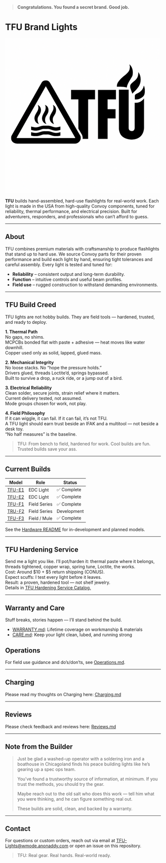 > **Congratulations. You found a secret brand. Good job.**

# TFU Brand Lights

![TFU Logo](TFU-LOGO.png)

**TFU** builds hand-assembled, hard-use flashlights for real-world work. Each light is made in the USA from high-quality Convoy components, tuned for reliability, thermal performance, and electrical precision. Built for adventurers, responders, and professionals who can’t afford to guess.  

---

## About

TFU combines premium materials with craftsmanship to produce flashlights that stand up to hard use. We source Convoy parts for their proven performance and build each light by hand, ensuring tight tolerances and careful assembly. Every light is tested and tuned for:

- **Reliability** – consistent output and long-term durability.  
- **Function** – intuitive controls and useful beam profiles.  
- **Field use** – rugged construction to withstand demanding environments.  

---

## TFU Build Creed  

TFU lights are not hobby builds. They are field tools — hardened, trusted, and ready to deploy.  

**1. Thermal Path**  
No gaps, no shims.  
MCPCBs bonded flat with paste + adhesive — heat moves like water downhill.  
Copper used only as solid, lapped, glued mass.  

**2. Mechanical Integrity**  
No loose stacks. No “hope the pressure holds.”  
Drivers glued, threads Loctite’d, springs bypassed.  
Built to survive a drop, a ruck ride, or a jump out of a bird.  

**3. Electrical Reliability**  
Clean solder, secure joints, strain relief where it matters.  
Current delivery tested, not assumed.  
Mode groups chosen for work, not play.  

**4. Field Philosophy**  
If it can wiggle, it can fail. If it can fail, it’s not TFU.  
A TFU light should earn trust beside an IFAK and a multitool — not beside a desk toy.  
“No half measures” is the baseline.  

> TFU: From bench to field, hardened for work. Cool builds are fun. Trusted builds save your ass.

---

## Current Builds

| Model | Role | Status |
|-------|------|--------|
| [TFU-E1](hardware/TFU-E1.md) | EDC Light | ✅ Complete |
| [TFU-E2](hardware/TFU-E2.md) | EDC Light | ✅ Complete |
| [TFU-F1](hardware/TFU-F1.md) | Field Series | ✅ Complete |
| [TRU-F2](hardware/TFU-F2.md) | Field Series | Development |
| [TFU-F3](hardware/TFU-F3.md) | Field / Mule | ✅ Complete |

See the [Hardware README](hardware/README.md) for in-development and planned models.

---

## TFU Hardening Service  
Send me a light you like. I’ll pot/harden it: thermal paste where it belongs, threads tightened, copper wrap, spring tune, Loctite, the works.  
Cost: Around $10 + $5 return shipping (CONUS).  
Expect scuffs: I test every light before it leaves.  
Result: a proven, hardened tool — not shelf jewelry.  
Details in [TFU Hardening Service Catalog.](docs/HardeningService.md)

---

## Warranty and Care
Stuff breaks, stories happen — I’ll stand behind the build.  
- [WARRANTY.md](WARRANTY.md): Lifetime coverage on workmanship & materials  
- [CARE.md](CARE.md): Keep your light clean, lubed, and running strong  

## Operations
For field use guidance and do’s/don’ts, see [Operations.md](Operations.md).

---

## Charging
Please read my thoughts on Charging here: [Charging.md](Charging.md)

---

## Reviews
Please check feedback and reviews here: [Reviews.md](reviews.md)

---

## Note from the Builder

> Just be glad a washed-up operator with a soldering iron and a boathouse in Chicagoland finds his peace building lights like he’s gearing up a spec ops team.  
>   
> You’ve found a trustworthy source of information, at minimum. If you trust the methods, you should try the gear.  
>   
> Maybe reach out to the old salt who does this work — tell him what you were thinking, and he can figure something real out.  
>   
> These builds are solid, clean, and backed by a warranty.

---
## Contact
For questions or custom orders, reach out via email at [TFU-Lights@wmode.anonaddy.com](mailto:TFU-Lights@wmode.anonaddy.com) or open an issue on this repository.

> TFU: Real gear. Real hands. Real-world ready.  
